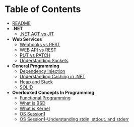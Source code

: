 # Table of Contents

- [README](README.md)
- **.NET**
  - [.NET AOT vs JIT](EngineerMindset/dotnet/AOT-vs-JIT.md)
- **Web Services**
  - [Webhooks vs REST](EngineerMindset/web-services/Webhook-vs-REST.md)
  - [WEB API vs REST](EngineerMindset/web-services/API-General-Terms.md)
  - [PUT vs PATCH](EngineerMindset/web-services/Put-vs-Patch.md)
  - [Understanding Sockets](EngineerMindset/web-services/sockets.md)
- **General Programming**
  - [Dependency Injection](EngineerMindset/general-programming/DI-IoC.md)
  - [Understanding Caching in .NET](EngineerMindset/general-programming/caching.md)
  - [Heap and Stack](EngineerMindset/general-programming/Heap-and-Stack.md)
  - [SOLID](EngineerMindset/general-programming/SOLID)
- **Overlooked Concepts In Programming**
  - [Functional Programming](Overlooked_Concepts_In_Programming/Functional_Programming.md)
  - [What is BSD](Overlooked_Concepts_In_Programming/BSD.md)
  - [What is Kernel](Overlooked_Concepts_In_Programming/Kernel.md)
  - [OS Session1](Overlooked_Concepts_In_Programming/OS/Session1.md)
  - [OS Session1-Understanding stdin, stdout, and stderr](Overlooked_Concepts_In_Programming/OS/Session1-stdin-out-err.md)
